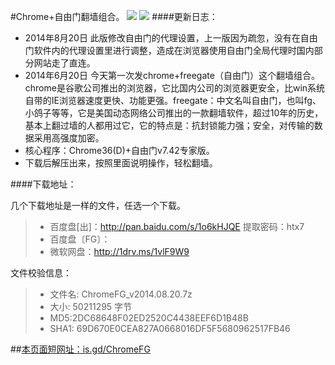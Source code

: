 #Chrome+自由门翻墙组合。 ![](https://oq1gjg.bl3301.livefilestore.com/y2mJ5nMC5WaT0U_JSBs4P2rNZN_1U-6ihaLsbUkSvOdJu86-CqqSg_h2SR8_jnISzwyAFmPMfkD8DQxAu4L58JC0fEJXxRHVK5bXYf5Ba6aeUUSDchR04zkEPMSQ9v5XmI0/cr48.ico?psid=1) ![](https://oq1gjg.bl3301.livefilestore.com/y2mcrdK1EfhCIyqNJJzpQT-ITZANtF6Uo4H8bBssF-QG32WpG9SOduVLnGUJ6tKvv03j7Fw8EKP70JRELZtejXYWFPHqGR3SWSvxD1VkXQWnNHumoO_EXwjf-_KcUhAXT0a/201101101026574d2a6e71910f6.gif?psid=1)
####更新日志：
* 2014年8月20日 此版修改自由门的代理设置，上一版因为疏忽，没有在自由门软件内的代理设置里进行调整，造成在浏览器使用自由门全局代理时国内部分网站走了直连。
* 2014年6月20日 今天第一次发chrome+freegate（自由门）这个翻墙组合。chrome是谷歌公司推出的浏览器，它比国内公司的浏览器更安全，比win系统自带的IE浏览器速度更快、功能更强。freegate：中文名叫自由门，也叫fg、小鸽子等等，它是美国动态网络公司推出的一款翻墙软件，超过10年的历史，基本上翻过墙的人都用过它，它的特点是：抗封锁能力强；安全，对传输的数据采用高强度加密。
* 核心程序：Chrome36(D)+自由门v7.42专家版。
* 下载后解压出来，按照里面说明操作，轻松翻墙。

####下载地址：

 几个下载地址是一样的文件，任选一个下载。
> * 百度盘[出]：http://pan.baidu.com/s/1o6kHJQE 提取密码：htx7
> * 百度盘〔FG〕：
> * 微软网盘：http://1drv.ms/1vlF9W9

 文件校验信息：

>  * 文件名: ChromeFG_v2014.08.20.7z
>  * 大小: 50211295 字节
>  * MD5:2DC68648F02ED2520C4438EEF6D1B48B
>  * SHA1: 69D670E0CEA827A0668016DF5F5680962517FB46

##[本页面短网址：is.gd/ChromeFG](http://is.gd/ChromeFG)
